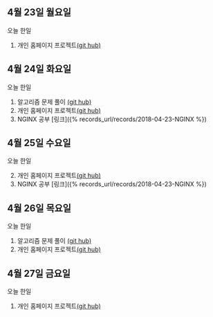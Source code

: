 ## 4월 23일 월요일

오늘 한일

1. 개인 홈페이지 프로젝트[(git hub)](https://github.com/zooozoo/homepage-project)


## 4월 24일 화요일

오늘 한일

1. 알고리즘 문제 풀이 [(git hub)](https://github.com/zooozoo/algorithm)
2. 개인 홈페이지 프로젝트[(git hub)](https://github.com/zooozoo/homepage-project)
3. NGINX 공부 [링크]({% records_url/records/2018-04-23-NGINX %})


## 4월 25일 수요일

오늘 한일

2. 개인 홈페이지 프로젝트[(git hub)](https://github.com/zooozoo/homepage-project)
3. NGINX 공부 [링크]({% records_url/records/2018-04-23-NGINX %})


## 4월 26일 목요일

오늘 한일

1. 알고리즘 문제 풀이 [(git hub)](https://github.com/zooozoo/algorithm)
2. 개인 홈페이지 프로젝트[(git hub)](https://github.com/zooozoo/homepage-project)


## 4월 27일 금요일

오늘 한일

1. 개인 홈페이지 프로젝트[(git hub)](https://github.com/zooozoo/homepage-project)
